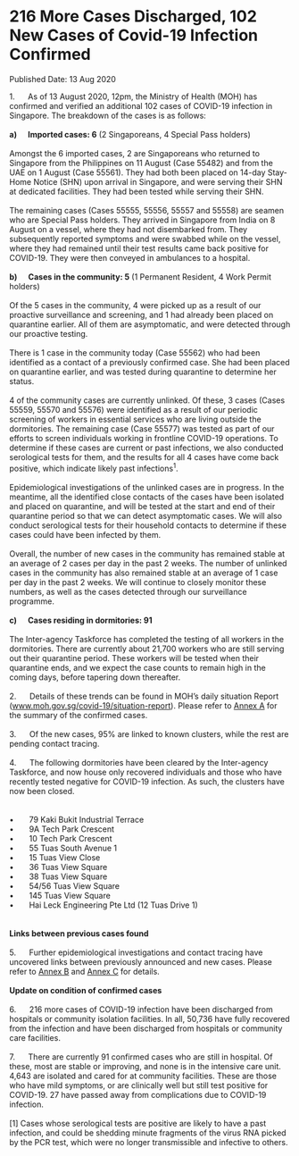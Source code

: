 <html>
    <meta http-equiv="Content-Type" content="text/html; charset=utf-8"/>
    <meta charset="utf-8"/>
    <title>216 More Cases Discharged, 102 New Cases of Covid-19 Infection Confirmed</title>
    <body><h1>216 More Cases Discharged, 102 New Cases of Covid-19 Infection Confirmed</h1>
    <p>Published Date: 13 Aug 2020</p> 1.&nbsp; &nbsp; &nbsp; As of 13 August 2020, 12pm, the Ministry of Health (MOH) has confirmed and verified an additional 102 cases of COVID-19 infection in Singapore. The breakdown of the cases is as follows:<br><br><strong>a)&nbsp;&nbsp;&nbsp;&nbsp;&nbsp; Imported cases: 6</strong> (2 Singaporeans, 4 Special Pass holders)<br><br>Amongst the 6 imported cases, 2 are Singaporeans who returned to Singapore from the Philippines on 11 August (Case 55482) and from the UAE on 1 August (Case 55561). They had both been placed on 14-day Stay-Home Notice (SHN) upon arrival in Singapore, and were serving their SHN at dedicated facilities. They had been tested while serving their SHN.<br><br>The remaining cases (Cases 55555, 55556, 55557 and 55558) are seamen who are Special Pass holders. They arrived in Singapore from India on 8 August on a vessel, where they had not disembarked from. They subsequently reported symptoms and were swabbed while on the vessel, where they had remained until their test results came back positive for COVID-19. They were then conveyed in ambulances to a hospital.<br><br><strong>b)&nbsp;&nbsp;&nbsp;&nbsp;&nbsp; Cases in the community: 5</strong> (1 Permanent Resident, 4 Work Permit holders)<br><br>Of the 5 cases in the community, 4 were picked up as a result of our proactive surveillance and screening, and 1 had already been placed on quarantine earlier. All of them are asymptomatic, and were detected through our proactive testing.<br><br>There is 1 case in the community today (Case 55562) who had been identified as a contact of a previously confirmed case. She had been placed on quarantine earlier, and was tested during quarantine to determine her status.<br><br>4 of the community cases are currently unlinked. Of these, 3 cases (Cases 55559, 55570 and 55576) were identified as a result of our periodic screening of workers in essential services who are living outside the dormitories. The remaining case (Case 55577) was tested as part of our efforts to screen individuals working in frontline COVID-19 operations. To determine if these cases are current or past infections, we also conducted serological tests for them, and the results for all 4 cases have come back positive, which indicate likely past infections<sup>1</sup>.<br><br>Epidemiological investigations of the unlinked cases are in progress. In the meantime, all the identified close contacts of the cases have been isolated and placed on quarantine, and will be tested at the start and end of their quarantine period so that we can detect asymptomatic cases. We will also conduct serological tests for their household contacts to determine if these cases could have been infected by them.<br><br>Overall, the number of new cases in the community has remained stable at an average of 2 cases per day in the past 2 weeks. The number of unlinked cases in the community has also remained stable at an average of 1 case per day in the past 2 weeks. We will continue to closely monitor these numbers, as well as the cases detected through our surveillance programme.<br><br><strong>c)&nbsp;&nbsp;&nbsp;&nbsp;&nbsp; Cases residing in dormitories: 91</strong><br><br>The Inter-agency Taskforce has completed the testing of all workers in the dormitories. There are currently about 21,700 workers who are still serving out their quarantine period. These workers will be tested when their quarantine ends, and we expect the case counts to remain high in the coming days, before tapering down thereafter.<br><br>2.&nbsp;&nbsp;&nbsp;&nbsp;&nbsp; Details of these trends can be found in MOH’s daily situation Report (<a href="https://www.moh.gov.sg/covid-19/situation-report" title="" class="" target="">www.moh.gov.sg/covid-19/situation-report</a>). Please refer to <a href="/docs/librariesprovider5/pressroom/press-releases/annex-a---13-aug-2020.pdf?sfvrsn=4bb6c462_2" title="Annex A">Annex A</a>&nbsp;for the summary of the confirmed cases.<br><br>3.&nbsp;&nbsp;&nbsp;&nbsp;&nbsp; Of the new cases, 95% are linked to known clusters, while the rest are pending contact tracing.<br><br>4.&nbsp;&nbsp;&nbsp;&nbsp;&nbsp; The following dormitories have been cleared by the Inter-agency Taskforce, and now house only recovered individuals and those who have recently tested negative for COVID-19 infection. As such, the clusters have now been closed.<br><br>&nbsp;<br>•&nbsp;&nbsp;&nbsp;&nbsp;&nbsp;&nbsp; 79 Kaki Bukit Industrial Terrace<br>•&nbsp;&nbsp;&nbsp;&nbsp;&nbsp;&nbsp; 9A Tech Park Crescent<br>•&nbsp;&nbsp;&nbsp;&nbsp;&nbsp;&nbsp; 10 Tech Park Crescent<br>•&nbsp;&nbsp;&nbsp;&nbsp;&nbsp;&nbsp; 55 Tuas South Avenue 1<br>•&nbsp;&nbsp;&nbsp;&nbsp;&nbsp;&nbsp; 15 Tuas View Close<br>•&nbsp;&nbsp;&nbsp;&nbsp;&nbsp;&nbsp; 36 Tuas View Square<br>•&nbsp;&nbsp;&nbsp;&nbsp;&nbsp;&nbsp; 38 Tuas View Square<br>•&nbsp;&nbsp;&nbsp;&nbsp;&nbsp;&nbsp; 54/56 Tuas View Square<br>•&nbsp;&nbsp;&nbsp;&nbsp;&nbsp;&nbsp; 145 Tuas View Square<br>•&nbsp;&nbsp;&nbsp;&nbsp;&nbsp;&nbsp; Hai Leck Engineering Pte Ltd (12 Tuas Drive 1)<br>&nbsp;<br>&nbsp;<br><strong>Links between previous cases found</strong><br><br>5.&nbsp;&nbsp;&nbsp;&nbsp;&nbsp; Further epidemiological investigations and contact tracing have uncovered links between previously announced and new cases. Please refer to <a href="/docs/librariesprovider5/pressroom/press-releases/annex-b---13-aug-2020.pdf?sfvrsn=b907c3a9_2" title="Annex B">Annex B</a>&nbsp;and <a href="/docs/librariesprovider5/pressroom/press-releases/annex-c---13-aug-2020.pdf?sfvrsn=e3198df8_2" title="Annex C">Annex C</a>&nbsp;for details.<br><br><strong>Update on condition of confirmed cases</strong><br><br>6.&nbsp;&nbsp;&nbsp;&nbsp;&nbsp; 216 more cases of COVID-19 infection have been discharged from hospitals or community isolation facilities. In all, 50,736 have fully recovered from the infection and have been discharged from hospitals or community care facilities.<br><br>7.&nbsp;&nbsp;&nbsp;&nbsp;&nbsp; There are currently 91 confirmed cases who are still in hospital. Of these, most are stable or improving, and none is in the intensive care unit. 4,643 are isolated and cared for at community facilities. These are those who have mild symptoms, or are clinically well but still test positive for COVID-19. 27 have passed away from complications due to COVID-19 infection.<br><br>[1] Cases whose serological tests are positive are likely to have a past infection, and could be shedding minute fragments of the virus RNA picked by the PCR test, which were no longer transmissible and infective to others.<br></body>
</html>